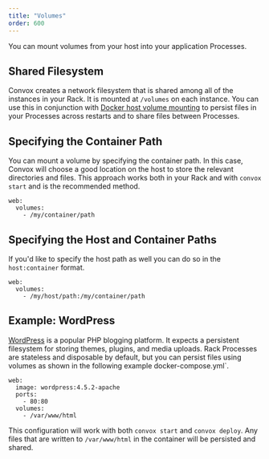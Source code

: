 ```yaml
---
title: "Volumes"
order: 600
---
```


You can mount volumes from your host into your application Processes.

## Shared Filesystem

Convox creates a network filesystem that is shared among all of the instances in your Rack. It is mounted at `/volumes` on each instance. You can use this in conjunction with [Docker host volume mounting](https://docs.docker.com/v1.11/engine/userguide/containers/dockervolumes/#mount-a-host-directory-as-a-data-volume) to persist files in your Processes across restarts and to share files between Processes.

## Specifying the Container Path

You can mount a volume by specifying the container path. In this case, Convox will choose a good location on the host to store the relevant directories and files. This approach works both in your Rack and with `convox start` and is the recommended method.

```
web:
  volumes:
    - /my/container/path
```

## Specifying the Host and Container Paths

If you'd like to specify the host path as well you can do so in the `host:container` format.

```
web:
  volumes:
    - /my/host/path:/my/container/path
```

## Example: WordPress

[WordPress](https://wordpress.com/) is a popular PHP blogging platform. It expects a persistent filesystem for storing themes, plugins, and media uploads. Rack Processes are stateless and disposable by default, but you can persist files using volumes as shown in the following example docker-compose.yml`.

```
web:
  image: wordpress:4.5.2-apache
  ports:
    - 80:80
  volumes:
    - /var/www/html
```

This configuration will work with both `convox start` and `convox deploy`. Any files that are written to `/var/www/html` in the container will be persisted and shared.
